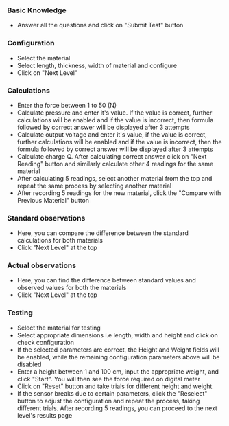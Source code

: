 
### Basic Knowledge 
- Answer all the questions and click on "Submit Test" button

### Configuration
- Select the material
- Select length, thickness, width of material and configure 
- Click on "Next Level"

### Calculations
- Enter the force between 1 to 50 (N)
- Calculate pressure and enter it's value. If the value is correct, further calculations will be enabled and if the value is incorrect, then formula followed by correct answer will be displayed after 3 attempts
- Calculate output voltage and enter it's value, if the value is correct, further calculations will be enabled and if the value is incorrect, then the formula followed by correct answer will be displayed after 3 attempts
- Calculate charge Q. After calculating correct answer click on "Next Reading" button and similarly calculate other 4 readings for the same material
- After calculating 5 readings, select another material from the top and repeat the same process by selecting another material
- After recording 5 readings for the new material, click the "Compare with Previous Material" button

### Standard observations
- Here, you can compare the difference between the standard calculations for both materials
- Click "Next Level" at the top

### Actual observations
- Here, you can find the difference between standard values and observed values for both the materials
- Click "Next Level" at the top

### Testing
- Select the material for testing
- Select appropriate dimensions i.e length, width and height and click on check configuration
- If the selected parameters are correct, the Height and Weight fields will be enabled, while the remaining configuration parameters above will be disabled
- Enter a height between 1 and 100 cm, input the appropriate weight, and click "Start". You will then see the force required on digital meter
- Click on "Reset" button and take trials for different height and weight
- If the sensor breaks due to certain parameters, click the "Reselect" button to adjust the configuration and repeat the process, taking different trials. After recording 5 readings, you can proceed to the next level's results page 
